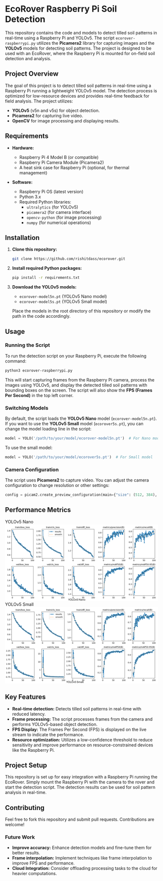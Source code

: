 
# EcoRover Raspberry Pi Soil Detection

This repository contains the code and models to detect tilled soil patterns in real-time using a Raspberry Pi and YOLOv5. The script `ecorover-raspberrypi.py` utilizes the **Picamera2** library for capturing images and the **YOLOv5** models for detecting soil patterns. The project is designed to be used with an EcoRover, where the Raspberry Pi is mounted for on-field soil detection and analysis.

## Project Overview

The goal of this project is to detect tilled soil patterns in real-time using a Raspberry Pi running a lightweight YOLOv5 model. The detection process is optimized for low-resource devices and provides real-time feedback for field analysis. The project utilizes:

- **YOLOv5** (v5n and v5s) for object detection.
- **Picamera2** for capturing live video.
- **OpenCV** for image processing and displaying results.

## Requirements

- **Hardware:**
  - Raspberry Pi 4 Model B (or compatible)
  - Raspberry Pi Camera Module (Picamera2)
  - A heat sink case for Raspberry Pi (optional, for thermal management)

- **Software:**
  - Raspberry Pi OS (latest version)
  - Python 3.x
  - Required Python libraries:
    - `ultralytics` (for YOLOv5)
    - `picamera2` (for camera interface)
    - `opencv-python` (for image processing)
    - `numpy` (for numerical operations)

## Installation

1. **Clone this repository:**

   ```bash
   git clone https://github.com/rishitdass/ecorover.git
   ```

2. **Install required Python packages:**

   ```bash
   pip install -r requirements.txt
   ```


3. **Download the YOLOv5 models:**

   - `ecorover-model5n.pt` (YOLOv5 Nano model)
   - `ecorover-model5s.pt` (YOLOv5 Small model)

   Place the models in the root directory of this repository or modify the path in the code accordingly.

## Usage

### Running the Script

To run the detection script on your Raspberry Pi, execute the following command:

```bash
python3 ecorover-raspberrypi.py
```

This will start capturing frames from the Raspberry Pi camera, process the images using YOLOv5, and display the detected tilled soil patterns with bounding boxes on the screen. The script will also show the **FPS (Frames Per Second)** in the top left corner.

### Switching Models

By default, the script loads the **YOLOv5 Nano** model (`ecorover-model5n.pt`). If you want to use the **YOLOv5 Small** model (`ecorover5s.pt`), you can change the model loading line in the script:

```python
model = YOLO('/path/to/your/model/ecorover-model5n.pt')  # For Nano model
```

To use the small model:

```python
model = YOLO('/path/to/your/model/ecorover5s.pt')  # For Small model
```

### Camera Configuration

The script uses **Picamera2** to capture video. You can adjust the camera configuration to change resolution or other settings:

```python
config = picam2.create_preview_configuration(main={"size": (512, 384), "format": "RGB888"})  # Adjust resolution
```
## Performance Metrics
YOLOv5 Nano 
![nano](https://github.com/rishitdass/ecorover/raw/main/images/results-nano.PNG)  
YOLOv5 Small 
![small](https://github.com/rishitdass/ecorover/raw/main/images/results-small.PNG)  


## Key Features

- **Real-time detection:** Detects tilled soil patterns in real-time with reduced latency.
- **Frame processing:** The script processes frames from the camera and performs YOLOv5-based object detection.
- **FPS Display:** The Frames Per Second (FPS) is displayed on the live stream to indicate the performance.
- **Resource optimization:** Utilizes a low-confidence threshold to reduce sensitivity and improve performance on resource-constrained devices like the Raspberry Pi.

## Project Setup

This repository is set up for easy integration with a Raspberry Pi running the EcoRover. Simply mount the Raspberry Pi with the camera to the rover and start the detection script. The detection results can be used for soil pattern analysis in real-time.

## Contributing

Feel free to fork this repository and submit pull requests. Contributions are welcome!

### Future Work

- **Improve accuracy:** Enhance detection models and fine-tune them for better results.
- **Frame interpolation:** Implement techniques like frame interpolation to improve FPS and performance.
- **Cloud Integration:** Consider offloading processing tasks to the cloud for heavier computations.

